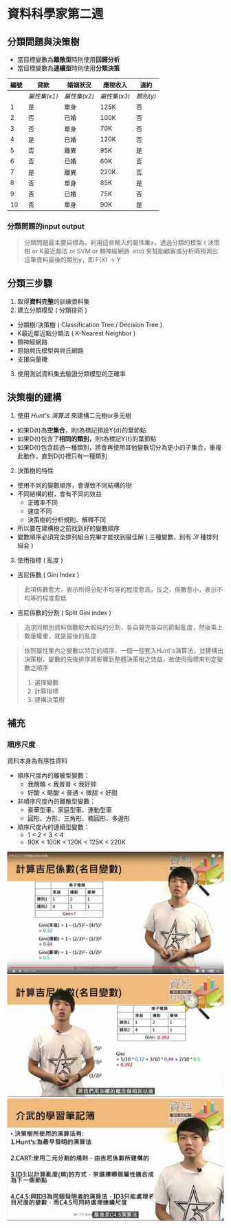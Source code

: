 # 資料科學家第二週

## 分類問題與決策樹

* 當目標變數為**離散型**時則使用**回歸分析**
* 當目標變數為**連續型**時則使用**分類決策**

| 編號 | 貸款 | 婚姻狀況 | 應稅收入 | 違約 |
|---|---|---|---|---|
||*屬性集(x1)*|*屬性集(x2)*|*屬性集(x3)*|*類別(y)*|
|1|是|單身|125K|否|
|2|否|已婚|100K|否|
|3|否|單身|70K|否|
|4|是|已婚|120K|否|
|5|否|離異|95K|是|
|6|否|已婚|60K|否|
|7|是|離異|220K|否|
|8|否|單身|85K|是|
|9|否|已婚|75K|否|
|10|否|單身|90K|是|

### 分類問題的input output
> 分類問題最主要目標為，利用這些輸入的屬性集x，透過分類的模型
> ( 決策樹 or K最近鄰法 or SVM or 類神經網路 .etc)
> 來幫助顧客或分析師預測出這筆資料最後的類別y，即 F(X) → Y

## 分類三步驟
1. 取得**資料完整**的訓練資料集
2. 建立分類模型 ( 分類技術 )
  - 分類樹/決策樹 ( Classification Tree / Decision Tree )
  - K最近鄰近點分類法 ( K-Nearest Neighbor )
  - 類神經網路
  - 原始貝氏模型與貝氏網路
  - 支援向量機
3. 使用測試資料集去驗證分類模型的正確率

## 決策樹的建構
1. 使用 *Hunt's 演算法* 來建構二元樹or多元樹
  - 如果D{t}為**空集合**，則t為標記預設Y{d}的葉節點
  - 如果D{t}包含了**相同的類別**，則t為標記Y{t}的葉節點
  - 如果D{t}包含超過一種類別，將會再使用其他變數切分為更小的子集合，重複此動作，直到D{t}裡只有一種類別
2. 決策樹的特性
  - 使用不同的變數順序，會導致不同結構的樹
  - 不同結構的樹，會有不同的效益
    + 正確率不同
    + 速度不同
    + 決策樹的分析規則、解釋不同
  - 所以要在建構樹之前找到好的變數順序
  - 變數順序必須完全排列組合完畢才能找到最佳解 ( 三種變數，則有 *3!* 種排列組合 )
3. 使用指標 ( 亂度 )
  - 吉尼係數 ( Gini Index )
  > 此項係數愈大，表示所得分配不均等的程度愈高，反之，係數愈小，表示不均等的程度愈低
  - 吉尼係數的分割 ( Split Gini index )
  > 追求同類別資料個數較大較純的分割，各自算完各自的節點亂度，然後乘上數量權重，就是最後的亂度

> 依照屬性集內之變數以特定的順序，一個一個套入Hunt's演算法，並建構出決策樹，變數的先後排序將影響到整體決策樹之效益，故使用指標來判定變數之順序
> 1. 選擇變數
> 2. 計算指標
> 3. 建構決策樹

## 補充
### 順序尺度
資料本身為有序性資料
* 順序尺度內的離散型變數：
  - 我醜醜 < 我普普 < 我好帥
  - 好酸 < 略酸 < 普通 < 微甜 < 好甜
* 非順序尺度內的離散型變數：
  - 豪華型車、家庭型車、運動型車
  - 圓形、方形、三角形、橢圓形、多邊形
* 順序尺度內的連續型變數：
  - 1 < 2 < 3 < 4
  - 90K < 100K < 120K < 125K < 220K

![計算吉尼係數(名目變數)](img\資料科學家\計算吉尼係數_名目變數.jpg)
![計算吉尼係數2(名目變數)](img\資料科學家\計算吉尼係數2_名目變數.jpg)
![介武的學習筆記簿](img\資料科學家\介武的學習筆記簿.jpg)
